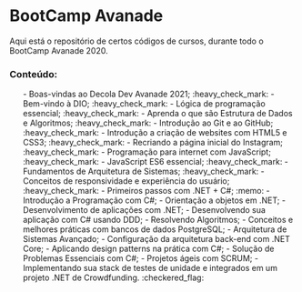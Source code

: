 # BootCamp Avanade
Aqui está o repositório de certos códigos de cursos, durante todo o BootCamp Avanade 2020.

### Conteúdo:
<ul>
  - Boas-vindas ao Decola Dev Avanade 2021; :heavy_check_mark:
  - Bem-vindo à DIO; :heavy_check_mark:
  - Lógica de programação essencial; :heavy_check_mark:
  - Aprenda o que são Estrutura de Dados e Algoritmos; :heavy_check_mark:
  - Introdução ao Git e ao GitHub; :heavy_check_mark:
  - Introdução a criação de websites com HTML5 e CSS3; :heavy_check_mark:
  - Recriando a página inicial do Instagram; :heavy_check_mark:
  - Programação para internet com JavaScript; :heavy_check_mark:
  - JavaScript ES6 essencial; :heavy_check_mark:
  - Fundamentos de Arquitetura de Sistemas; :heavy_check_mark:
  - Conceitos de responsividade e experiência do usuário; :heavy_check_mark:
  - Primeiros passos com .NET + C#; :memo:
  - Introdução a Programação com C#;
  - Orientação a objetos em .NET;
  - Desenvolvimento de aplicações com .NET;
  - Desenvolvendo sua aplicação com C# usando DDD;
  - Resolvendo Algoritmos;
  - Conceitos e melhores práticas com bancos de dados PostgreSQL;
  - Arquitetura de Sistemas Avançado;
  - Configuração da arquitetura back-end com .NET Core;
  - Aplicando design patterns na prática com C#;
  - Solução de Problemas Essenciais com C#;
  - Projetos ágeis com SCRUM;
  - Implementando sua stack de testes de unidade e integrados em um projeto .NET de Crowdfunding. :checkered_flag:
</ul>
